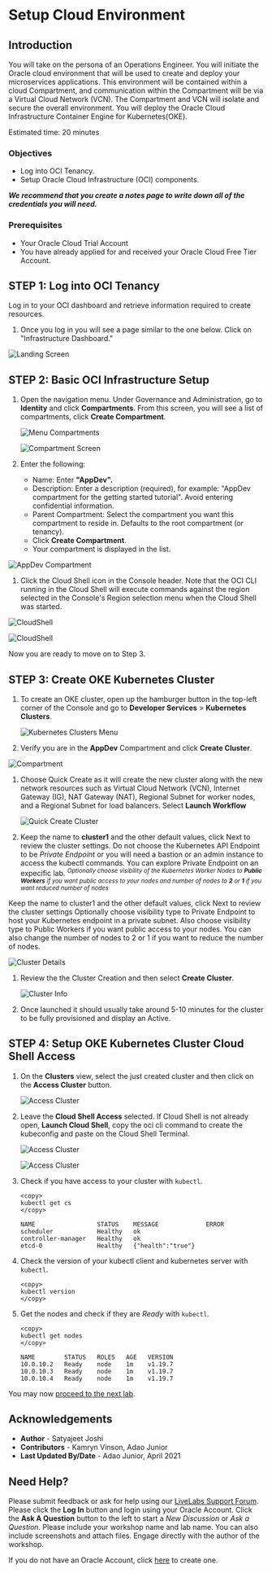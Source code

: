 # Setup Cloud Environment

## Introduction

You will take on the persona of an Operations Engineer. You will initiate the Oracle cloud environment that will be used to create and deploy your microservices applications. This environment will be contained within a cloud Compartment, and communication within the Compartment will be via a Virtual Cloud Network (VCN). The Compartment and VCN will isolate and secure the overall environment. You will deploy the Oracle Cloud Infrastructure Container Engine for Kubernetes(OKE).

Estimated time: 20 minutes

### Objectives

- Log into OCI Tenancy.
- Setup Oracle Cloud Infrastructure (OCI) components.  

***We recommend that you create a notes page to write down all of the credentials you will need.***

### Prerequisites

- Your Oracle Cloud Trial Account
- You have already applied for and received your Oracle Cloud Free Tier Account.

## **STEP 1:** Log into OCI Tenancy

   Log in to your OCI dashboard and retrieve information required to create resources.

1. Once you log in you will see a page similar to the one below. Click on "Infrastructure Dashboard."

  ![Landing Screen](images/landingScreen2.png " ")

## **STEP 2:** Basic OCI Infrastructure Setup

1. Open the navigation menu. Under Governance and Administration, go to **Identity** and click **Compartments**. From this screen, you will see a list of compartments, click **Create Compartment**.

   ![Menu Compartments](images/OCI-1.png " ")

   ![Compartment Screen](images/compartmentScreen.png " ")

1. Enter the following:
      - Name: Enter **"AppDev".**
      - Description: Enter a description (required), for example: "AppDev compartment for the getting started tutorial". Avoid entering confidential information.
      - Parent Compartment: Select the compartment you want this compartment to reside in. Defaults to the root compartment (or tenancy).
      - Click **Create Compartment**.
      - Your compartment is displayed in the list.

  ![AppDev Compartment](images/compartment-create.png " ")

1. Click the Cloud Shell icon in the Console header. Note that the OCI CLI running in the Cloud Shell will execute commands against the region selected in the Console's Region selection menu when the Cloud Shell was started.

  ![CloudShell](images/cloudshell-1.png " ")

  ![CloudShell](images/cloudshell-2.png " ")

Now you are ready to move on to Step 3.

## **STEP 3:** Create OKE Kubernetes Cluster

1. To create an OKE cluster, open up the hamburger button in the top-left corner of the Console and go to **Developer Services** >   **Kubernetes Clusters**.

   ![Kubernetes Clusters Menu](images/OKE-clusters-menu.png " ")

1. Verify you are in the **AppDev** Compartment and click **Create Cluster**.

  ![Compartment](images/createCluster.png " ")

1. Choose Quick Create as it will create the new cluster along with the new network resources such as Virtual Cloud Network (VCN), Internet Gateway (IG), NAT Gateway (NAT), Regional Subnet for worker nodes, and a Regional Subnet for load balancers. Select **Launch Workflow**

   ![Quick Create Cluster](images/OKE-create-cluster.png " ")

1. Keep the name to **cluster1** and the other default values, click Next to review the cluster settings. Do not choose the Kubernetes API Endpoint to be _Private Endpoint_ or you will need a bastion or an admin instance to access the kubectl commands. You can explore Private Endpoint on an expecific lab.
<sup>_Optionally choose visibility of the Kubernetes Worker Nodes to **Public Workers** if you want public access to your nodes and number of nodes to **2** or **1** if you want reduced number of nodes_</sup>

Keep the name to cluster1 and the other default values, click Next to review the cluster settings
Optionally choose visibility type to Private Endpoint to host your Kubernetes endpoint in a private subnet. Also choose visibility type to Public Workers if you want public access to your nodes. You can also change the number of nodes to 2 or 1 if you want to reduce the number of nodes.

   ![Cluster Details](images/OKE-create-cluster-details.png " ")

1. Review the the Cluster Creation and then select **Create Cluster**.

   ![Cluster Info](images/OKE-create-cluster-details-review.png " ")

1. Once launched it should usually take around 5-10 minutes for the cluster to be fully provisioned and display an Active.

## **STEP 4:** Setup OKE Kubernetes Cluster Cloud Shell Access

1. On the **Clusters** view, select the just created cluster and then click on the **Access Cluster** button.

   ![Access Cluster](images/OKE-access-cluster.png " ")

1. Leave the **Cloud Shell Access** selected. If Cloud Shell is not already open, **Launch Cloud Shell**, copy the oci cli command to create the kubeconfig and paste on the Cloud Shell Terminal.

   ![Access Cluster](images/OKE-access-cluster-cli.png " ")

   ![Access Cluster](images/OKE-cloud-shell-create-kubeconfig.png " ")

1. Check if you have access to your cluster with `kubectl`.

    ````shell
    <copy>
    kubectl get cs
    </copy>
    ````

    ````shell
    NAME                 STATUS    MESSAGE             ERROR
    scheduler            Healthy   ok
    controller-manager   Healthy   ok
    etcd-0               Healthy   {"health":"true"}
    ````

1. Check the version of your kubectl client and kubernetes server with `kubectl`.

    ````shell
    <copy>
    kubectl version
    </copy>
    ````

1. Get the nodes and check if they are _Ready_ with `kubectl`.

    ````shell
    <copy>
    kubectl get nodes
    </copy>
    ````

    ````shell
   NAME        STATUS   ROLES   AGE   VERSION
   10.0.10.2   Ready    node    1m    v1.19.7
   10.0.10.3   Ready    node    1m    v1.19.7
   10.0.10.4   Ready    node    1m    v1.19.7
    ````

You may now [proceed to the next lab](#next).

## Acknowledgements

- **Author** - Satyajeet Joshi
- **Contributors** -  Kamryn Vinson, Adao Junior
- **Last Updated By/Date** - Adao Junior, April 2021

## Need Help?

Please submit feedback or ask for help using our [LiveLabs Support Forum](https://community.oracle.com/tech/developers/categories/livelabsdiscussions). Please click the **Log In** button and login using your Oracle Account. Click the **Ask A Question** button to the left to start a *New Discussion* or *Ask a Question*.  Please include your workshop name and lab name.  You can also include screenshots and attach files.  Engage directly with the author of the workshop.

If you do not have an Oracle Account, click [here](https://profile.oracle.com/myprofile/account/create-account.jspx) to create one.
